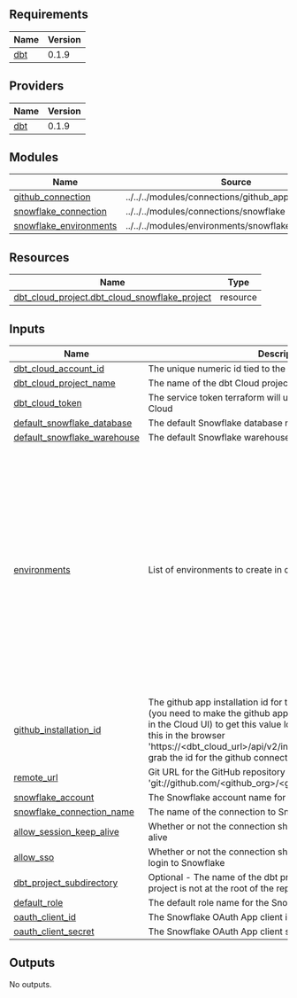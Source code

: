 <!-- BEGIN_TF_DOCS -->
## Requirements

| Name | Version |
|------|---------|
| <a name="requirement_dbt"></a> [dbt](#requirement\_dbt) | 0.1.9 |

## Providers

| Name | Version |
|------|---------|
| <a name="provider_dbt"></a> [dbt](#provider\_dbt) | 0.1.9 |

## Modules

| Name | Source | Version |
|------|--------|---------|
| <a name="module_github_connection"></a> [github\_connection](#module\_github\_connection) | ../../../modules/connections/github_app_repo | n/a |
| <a name="module_snowflake_connection"></a> [snowflake\_connection](#module\_snowflake\_connection) | ../../../modules/connections/snowflake | n/a |
| <a name="module_snowflake_environments"></a> [snowflake\_environments](#module\_snowflake\_environments) | ../../../modules/environments/snowflake_environment | n/a |

## Resources

| Name | Type |
|------|------|
| [dbt_cloud_project.dbt_cloud_snowflake_project](https://registry.terraform.io/providers/GtheSheep/dbt-cloud/0.1.9/docs/resources/cloud_project) | resource |

## Inputs

| Name | Description | Type | Default | Required |
|------|-------------|------|---------|:--------:|
| <a name="input_dbt_cloud_account_id"></a> [dbt\_cloud\_account\_id](#input\_dbt\_cloud\_account\_id) | The unique numeric id tied to the dbt Cloud account | `any` | n/a | yes |
| <a name="input_dbt_cloud_project_name"></a> [dbt\_cloud\_project\_name](#input\_dbt\_cloud\_project\_name) | The name of the dbt Cloud project | `string` | n/a | yes |
| <a name="input_dbt_cloud_token"></a> [dbt\_cloud\_token](#input\_dbt\_cloud\_token) | The service token terraform will use to appl changes to dbt Cloud | `any` | n/a | yes |
| <a name="input_default_snowflake_database"></a> [default\_snowflake\_database](#input\_default\_snowflake\_database) | The default Snowflake database name for the connection | `string` | n/a | yes |
| <a name="input_default_snowflake_warehouse"></a> [default\_snowflake\_warehouse](#input\_default\_snowflake\_warehouse) | The default Snowflake warehouse name for the connection | `string` | n/a | yes |
| <a name="input_environments"></a> [environments](#input\_environments) | List of environments to create in dbt Cloud | <pre>list(object({<br>    environment_name                 = string<br>    dbt_version                      = string<br>    environment_type                 = optional(string)<br>    snowflake_auth_type              = optional(string)<br>    database                         = optional(string)<br>    warehouse                        = optional(string)<br>    snowflake_user                   = optional(string)<br>    environment_schema               = optional(string)<br>    snowflake_role                   = optional(string)<br>    snowflake_auth_type              = optional(string)<br>    snowflake_password               = optional(string)<br>    snowflake_private_key            = optional(string)<br>    snowflake_private_key_passphrase = optional(string)<br>    number_of_threads                = optional(number, 4)<br>    use_custom_branch                = optional(bool)<br>    custom_branch                    = optional(string)<br>  }))</pre> | n/a | yes |
| <a name="input_github_installation_id"></a> [github\_installation\_id](#input\_github\_installation\_id) | The github app installation id for the connection to dbt Cloud (you need to make the github app integration in account settings in the Cloud UI) to get this value login to dbt Cloud then paste this in the browser 'https://<dbt\_cloud\_url>/api/v2/integrations/github/installations/' grab the id for the github connection you would like to use | `number` | n/a | yes |
| <a name="input_remote_url"></a> [remote\_url](#input\_remote\_url) | Git URL for the GitHub repository in the format of 'git://github.com/<github\_org>/<github\_repo>.git' | `string` | n/a | yes |
| <a name="input_snowflake_account"></a> [snowflake\_account](#input\_snowflake\_account) | The Snowflake account name for the connection | `string` | n/a | yes |
| <a name="input_snowflake_connection_name"></a> [snowflake\_connection\_name](#input\_snowflake\_connection\_name) | The name of the connection to Snowflake in dbt Cloud | `string` | n/a | yes |
| <a name="input_allow_session_keep_alive"></a> [allow\_session\_keep\_alive](#input\_allow\_session\_keep\_alive) | Whether or not the connection should allow client session keep alive | `bool` | `null` | no |
| <a name="input_allow_sso"></a> [allow\_sso](#input\_allow\_sso) | Whether or not the connection should allow SSO pass through login to Snowflake | `bool` | `null` | no |
| <a name="input_dbt_project_subdirectory"></a> [dbt\_project\_subdirectory](#input\_dbt\_project\_subdirectory) | Optional - The name of the dbt project subdirectory if the dbt project is not at the root of the repository | `string` | `null` | no |
| <a name="input_default_role"></a> [default\_role](#input\_default\_role) | The default role name for the Snowflake connection | `string` | `null` | no |
| <a name="input_oauth_client_id"></a> [oauth\_client\_id](#input\_oauth\_client\_id) | The Snowflake OAuth App client identifier | `string` | `null` | no |
| <a name="input_oauth_client_secret"></a> [oauth\_client\_secret](#input\_oauth\_client\_secret) | The Snowflake OAuth App client secret | `string` | `null` | no |

## Outputs

No outputs.
<!-- END_TF_DOCS -->